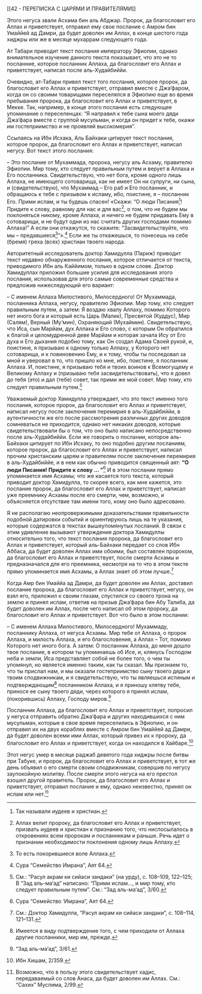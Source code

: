 [[42 - ПЕРЕПИСКА С ЦАРЯМИ И ПРАВИТЕЛЯМИ]]

Этого негуса звали Асхама бин аль Абджар. Пророк, да благословит его Аллах и приветствует, отправил ему свое послание с Амром бин Умаййей ад Дамри, да будет доволен им Аллах, в конце шестого года хиджры или же в месяце мухаррам следующего года.

Ат Табари приводит текст послания императору Эфиопии, однако внимательное изучение данного текста показывает, что это не то посланние, которое посланник Аллаха, да благословит его Аллах и приветствует, написал после аль-Худайбиййи. 

Очевидно, ат-Табари привел текст того послания, которое пророк, да благословит его Аллах и приветствует, отправил вместе с Джа‘фаром, когда он со своими товарищами переселялся в Эфиопию еще во время пребывания пророка, да благословит его Аллах и приветствует, в Мекке. Так, например, в конце этого послания есть следующее упоминание о переселенцах: “Я направил к тебе сына моего дяди Джа‘фара вместе с группой мусульман, и когда он придет к тебе, окажи им гостеприимство и не проявляй высокомерия”.

Ссылаясь на Ибн Исхака, Аль Байхаки цитирует текст послания, которое пророк, да благословит его Аллах и приветствует, написал негусу. Вот текст этого послания:

– Это послание от Мухаммада, пророка, негусу аль Асхаму, правителю Эфиопии. Мир тому, кто следует правильным путем и верует в Аллаха и Его посланника. Свидетельствую, что нет бога, кроме одного лишь Аллаха, не имеющего сотоварища, как не имеет Он ни супруги, ни сына, и (свидетельствую), что Мухаммад – Его раб и Его посланник, и обращаюсь к тебе с призывом к исламу, ибо, поистине, я – посланник Его. Прими ислам, и ты будешь спасен! «Скажи: “О люди Писания[^1]! Придите к слову, равному для нас и для вас[^2], о том, что не будем мы поклоняться никому, кроме Аллаха, и ничего не будем придавать Ему в сотоварищи, и не будут одни из нас считать других господами помимо Аллаха!” А если они откажутся, то скажите: “Засвидетельствуйте, что мы – предавшиеся[^3]”».[^4] Если же ты откажешься, то понесешь на себе (бремя) греха (всех) христиан твоего народа.

Авторитетный исследователь доктор Хамидулла (Париж) приводит текст недавно обнаруженного послания, которое отличается от текста, приводимого Ибн аль Каййимом, только в одном слове. Доктор Хамидуллах приложил большие усилия для исследования этого послания, использовав для этого самые современные средства и предложив нижеследующий его вариант:

– С именем Аллаха Милостивого, Милосердного! От Мухаммада, посланника Аллаха, негусу, правителю Эфиопии. Мир тому, кто следует правильным путем, а затем: Я воздаю хвалу Аллаху, помимо Которого нет иного бога и который есть Царь (Малик), Пресвятой (Куддус), Мир (Салям), Верный (Му‘мин), Охраняющий (Мухаймин). Свидетельствую, что Иса, сын Марйам, дух Аллаха и Его слово, с которым Он обратился к благой и целомудренной деве Марйам и которая зачала Ису от Его духа и Его дыхания подобно тому, как Он создал Адама Своей рукой, и, поистине, я призываю к одному только Аллаху, у Которого нет сотоварища, и к повиновению Ему, и к тому, чтобы ты последовал за мной и уверовал в то, что пришло ко мне, ибо, поистине, я посланник Аллаха. И, поистине, я призываю тебя и твоих воинов к Всемогущему и Великому Аллаху и (призываю тебя засвидетельствовать), что я довел до тебя (это) и дал (тебе) совет, так прими же мой совет. Мир тому, кто следует правильным путем.[^5]

Уважаемый доктор Хамидулла утверждает, что это текст именно того послания, которое пророк, да благословит его Аллах и приветствует, написал негусу после заключения перемирия в аль-Худайбиййи, в аутентичности же его после рассмотрения различных других доводов сомневаться не приходится, однако нет никаких доводов, которые свидетельствовали бы о том, что оно было написано непосредственно после аль-Худайбиййи. Если же говорить о послании, которое аль-Байхаки цитирует по Ибн Исхаку, то оно подобно другим посланиям, которое пророк, да благословит его Аллах и приветствует, написал прочим христанским царям и правителям после заключения перемирия в аль-Худайбиййе, и в нем как обычно приводится священный аят: **“О люди Писания! Придите к слову … ”**[^6] И в этом послании прямо упоминается имя Асхамы; что же касается того текста, который приводит доктор Хамидулла, то скорее всего, как мне кажется, это послание пророк, да благословит его Аллах и приветствует, написал уже преемнику Асхамы после его смерти, чем, возможно, и объясняется отсутствие там имени того, кому оно было адресовано.

Я не располагаю неопровержимыми доказательствами правильности подобной датировки событий и ориентируюсь лишь на те указания, которые содержатся в текстах вышеупомянутых посланий. В связи с этим удивление вызывают утверждения доктора Хамидуллы относительно того, что текст послания пророка, да благословит его Аллах и приветствует, который аль-Байхаки передает со слов Ибн Аббаса, да будет доволен Аллах ими обоими, был составлен пророком, да благословит его Аллах и приветствует, после смерти Асхамы и предназначался для его преемника, несмотря на то что в этом тексте прямо упоминается имя Асхамы, а Аллах знает об этом лучше.[^7]

Когда Амр бин Умаййа ад Дамри, да будет доволен им Аллах, доставил послание пророка, да благословит его Аллах и приветствует, негусу, он взял его, приложил к своим глазам, спустился со своего трона на землю и принял ислам, ответив на призыв Джа‘фара бин Абу Талиба, да будет доволен им Аллах, после чего написал об этом пророку, да благословит его Аллах и приветствует. Вот что было в этом послании:

– С именем Аллаха Милостивого, Милосердного! Мухаммаду, посланнику Аллаха, от негуса Асхамы. Мир тебе от Аллаха, о пророк Аллаха, и милость Аллаха, и его благословения, а Аллах – Тот, помимо Которого нет иного бога. А затем:
О посланник Аллаха, до меня дошло твое послание, в котором ты упоминаешь об Исе, и, клянусь Господом неба и земли, Иса представляет собой не более того, о чем ты упомянул, но является именно таким, как ты сказал. Мы признаем то, что ты прислал нам, и мы оказали гостеприимство сыну твоего дяди и твоим сподвижникам, и я свидетельствую, что ты являешься истиным и подтверждающим[^8] посланником Аллаха, и я приношу клятву тебе, принося ее сыну твоего дяди, через которого я принял ислам, (покорившись) Аллаху, Господу миров.[^9]

Посланник Аллаха, да благословит его Аллах и приветствует, попросил у негуса отправить обратно Джа‘фара и других находившихся с ним мусульман, которые в свое время переселились в Эфиопию, и он отправил их на двух кораблях вместе с Амром бин Умаййей ад Дамри, да будет доволен всеми ими Аллах, который привез их к пророку, да благословит его Аллах и приветствует, когда он находился в Хайбаре.[^10]

Этот негус умер в месяце раджаб девятого года хиджры после битвы при Табуке, и пророк, да благословит его Аллах и приветствует, в тот же день объявил о его смерти своим сподвижникам, совершив по негусу заупокойную молитву. После смерти этого негуса на его престол взошел другой правитель. Пророк, да благословит его Аллах и приветствует, отправил послание и ему, однако неизвестно, принял он ислам или нет.[^11]

[^1]: Так называли иудеев и христиан.

[^2]: Аллах велит пророку, да благословит его Аллах и приветствует, призвать иудеев и христиан к признанию того, что ниспосылалось в откровениях всем пророкам и посланникам и раньше. Речь идет о признании необходимости поклонения одному лишь Аллаху.

[^3]: То есть покорившиеся воле Аллаха.

[^4]: Сура “Семейство Имрана”, Аят 64.

[^5]: См.: “Расул акрам ки сийаси зандаки” (на урду), с. 108–109, 122–125; В “Зад аль-ма‘ад” написано: “Прими ислам…, и мир тому, кто следует правильным путем”. См.: “Зад аль-ма‘ад”, 3/60.

[^6]: Сура “Семейство ‘Имрана”, Аят 64.

[^7]: См.: Доктор Хамидулла, “Расул акрам ки сийаси зандаки”, с. 108–114, 121–131.

[^8]: Имеется в виду подтверждение того, с чем приходили от Аллаха другие посланники, мир им, прежде.

[^9]: “Зад аль-ма‘ад”, 3/61.

[^10]: Ибн Хишам, 2/359.

[^11]: Возможно, что в пользу этого свидетельствует хадис, передаваемый со слов Анаса, да будет доволен им Аллах. См.: “Сахих” Муслима, 2/99.

